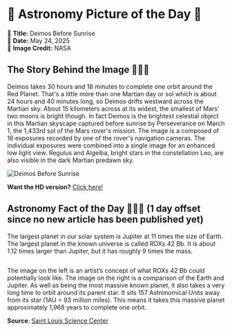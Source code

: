 # 🌌 Astronomy Picture of the Day 🌌
🔭 **Title:** Deimos Before Sunrise  
📅 **Date:** May 24, 2025  
📸 **Image Credit:** NASA  

## The Story Behind the Image 🧑‍🚀🔭
Deimos takes 30 hours and 18 minutes to complete one orbit around the Red Planet. That's a little more than one Martian day or sol which is about 24 hours and 40 minutes long, so Deimos drifts westward across the Martian sky. About 15 kilometers across at its widest, the smallest of Mars' two moons is bright though. In fact Deimos is the brightest celestial object in this Martian skyscape captured before sunrise by Perseverance on March 1, the 1,433rd sol of the Mars rover's mission. The image is a composed of 16 exposures recorded by one of the rover's navigation cameras. The individual exposures were combined into a single image for an enhanced low light view. Regulus and Algeiba, bright stars in the constellation Leo, are also visible in the dark Martian predawn sky.

![Deimos Before Sunrise](https://apod.nasa.gov/apod/image/2505/PIA26556_1024.jpg)

**Want the HD version?** [Click here!](https://apod.nasa.gov/apod/image/2505/PIA26556_2048.jpg)

## Astronomy Fact of the Day 👩‍🚀🚀 (1 day offset since no new article has been published yet)
<p>The largest planet in our solar system is Jupiter at 11 times the size of Earth. The largest planet in the known universe is called ROXs 42 Bb. It is about 1.12 times larger than Jupiter, but it has roughly 9 times the mass.</p>
<p><img src="https://www.slsc.org/wp-content/uploads/2025/05/may-23.jpg" alt=""/></p>
<p>The image on the left is an artist’s concept of what ROXs 42 Bb could potentially look like. The image on the right is a comparison of the Earth and Jupiter. As well as being the most massive known planet, it also takes a very long time to orbit around its parent star. It sits 157 Astronomical Units away from its star (1AU = 93 million miles). This means it takes this massive planet approximately 1,968 years to complete one orbit.</p>

**Source**: [Saint Louis Science Center](https://www.slsc.org/astronomy-fact-of-the-day-may-23-2025/)

